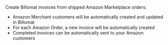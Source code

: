 Create Billomat invoices from shipped Amazon Marketplace orders:

* Amazon Merchant customers will be automatically created and updated in Billomat
* For each Amazon Order, a new invoice will be automatically created
* Completed invoices can be automatically sent to your Amazon customers
